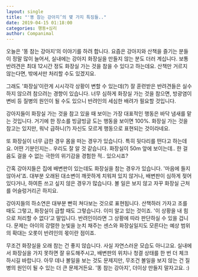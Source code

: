 ```yaml
---
layout: single
title: "'똥 참는 강아지’의 몇 가지 특징들.."
date: 2019-04-15 01:18:00
categories: 행동+심리
author: Companimal
---
```


오늘은 '똥 참는 강아지’의 이야기를 하려 합니다. 요즘은 강아지와 산책을 즐기는 분들이 정말 많이 늘어서, 실내에는 강아지 화장실을 만들지 않는 분도 더러 계십니다. 보통 반려견은 최대 12시간 정도 화장실 가는 것을 참을 수 있다고 하는데요. 산책만 거르지 않는다면, 밖에서만 처리할 수도 있겠지요.

그래도 '화장실’이란게 시시각각 상황이 변할 수 있는데(?) 잘 훈련받은 반려견들은 실수하지 않으려 참으려는 경향이 있습니다. 너무 심하게 화장실 가는 것을 참으면, 방광염이 변비 등 질병의 원인이 될 수도 있으니 반려인의 세심한 배려가 필요할 것입니다.

강아지들이 화장실 가는 것을 참고 있을 때 보이는 가장 대표적인 행동은 바닥 냄새를 맡는 것입니다. 거기에 한 장소를 빙글빙글 도는 행동을 보이면 100%. 화장실 가는 것을 참고는 있지만, 워낙 급하니(?) 자신도 모르게 행동으로 표현되는 것이라네요.

또 화장실이 너무 급한 경우 몸을 떠는 경우가 있습니다. 특히 뒷다리를 떤다고 하는데요. 어떤 기분인지는.. 우리도 잘 알 것 같습니다. 화장실이 50m 앞에 보이는데.. 한 걸음도 걸을 수 없는 극한의 위기감을 경험한 적.. 있으시죠?

간혹 강아지들은 집에 배변판이 있는데도 화장실을 참는 경우가 있습니다. '마음에 들지 않아서’죠. 대부분 오래된 대소변이 깨끗하게 치워져 있지 않거나, 배변판이 심하게 젖어 있다거나, 하여튼 쓰고 싶지 않은 경우가 많습니다. 볼 일은 보지 않고 자꾸 화장실 근처를 어슬렁거리곤 하지요.

강아지들의 하소연은 대부분 빤히 쳐다보는 것으로 표현됩니다. 산책하러 가자고 조를 때도 그렇고, 화장실이 급할 때도 그렇습니다. 이미 알고 있는 것이죠. '이 상황을 내 힘으로 처리할 수 없다’고 말입니다. 반려인이라면 그 상황에 따라 판단하실 수 있을 겁니다. 문제는 아이의 강렬한 눈빛을 눈치 채주는 센스와 화장실일지도 모른다는 예상 범위의 확대는 오롯이 반려인의 몫이란 점이죠.

무조건 화장실을 오래 참는 건 좋지 않습니다. 사실 자연스러운 모습도 아니고요. 실내에서 화장실을 가지 못하면 잘 유도해주시고, 배변판의 위치나 청결 상태를 한 번 더 체크하시길 바랍니다. 아무 데나 볼일을 보는 것도 문제지만, 무조건 볼일을 보지 않는 건 질병의 원인이 될 수 있는 더 큰 문제거든요. '똥 참는 강아지', 더이상 만들지 말자고요. :)
